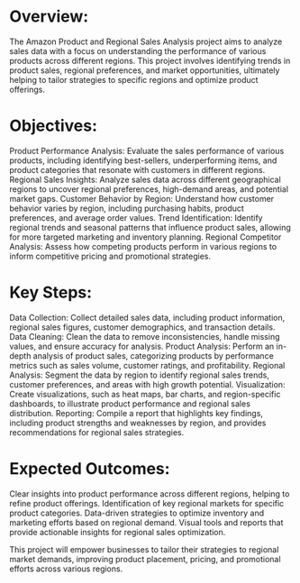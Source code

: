 # Overview: 
The Amazon Product and Regional Sales Analysis project aims to analyze sales data with a focus on understanding the performance of various products across different regions. This project involves identifying trends in product sales, regional preferences, and market opportunities, ultimately helping to tailor strategies to specific regions and optimize product offerings.

# Objectives:
Product Performance Analysis: Evaluate the sales performance of various products, including identifying best-sellers, underperforming items, and product categories that resonate with customers in different regions.
Regional Sales Insights: Analyze sales data across different geographical regions to uncover regional preferences, high-demand areas, and potential market gaps.
Customer Behavior by Region: Understand how customer behavior varies by region, including purchasing habits, product preferences, and average order values.
Trend Identification: Identify regional trends and seasonal patterns that influence product sales, allowing for more targeted marketing and inventory planning.
Regional Competitor Analysis: Assess how competing products perform in various regions to inform competitive pricing and promotional strategies.

# Key Steps:
Data Collection: Collect detailed sales data, including product information, regional sales figures, customer demographics, and transaction details.
Data Cleaning: Clean the data to remove inconsistencies, handle missing values, and ensure accuracy for analysis.
Product Analysis: Perform an in-depth analysis of product sales, categorizing products by performance metrics such as sales volume, customer ratings, and profitability.
Regional Analysis: Segment the data by region to identify regional sales trends, customer preferences, and areas with high growth potential.
Visualization: Create visualizations, such as heat maps, bar charts, and region-specific dashboards, to illustrate product performance and regional sales distribution.
Reporting: Compile a report that highlights key findings, including product strengths and weaknesses by region, and provides recommendations for regional sales strategies.

# Expected Outcomes:
Clear insights into product performance across different regions, helping to refine product offerings.
Identification of key regional markets for specific product categories.
Data-driven strategies to optimize inventory and marketing efforts based on regional demand.
Visual tools and reports that provide actionable insights for regional sales optimization.

This project will empower businesses to tailor their strategies to regional market demands, improving product placement, pricing, and promotional efforts across various regions.

